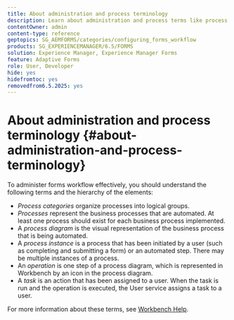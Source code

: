 ```yaml
---
title: About administration and process terminology
description: Learn about administration and process terms like process instance, process diagram and operation.
contentOwner: admin
content-type: reference
geptopics: SG_AEMFORMS/categories/configuring_forms_workflow
products: SG_EXPERIENCEMANAGER/6.5/FORMS
solution: Experience Manager, Experience Manager Forms
feature: Adaptive Forms
role: User, Developer
hide: yes
hidefromtoc: yes
removedfrom6.5.2025: yes
---
```

# About administration and process terminology {#about-administration-and-process-terminology}

To administer forms workflow effectively, you should understand the following terms and the hierarchy of the elements:

* *Process categories* organize processes into logical groups.
* *Processes* represent the business processes that are automated. At least one process should exist for each business process implemented.
* A *process diagram* is the visual representation of the business process that is being automated.
* A *process instance* is a process that has been initiated by a user (such as completing and submitting a form) or an automated step. There may be multiple instances of a process.
* An *operation* is one step of a process diagram, which is represented in Workbench by an icon in the process diagram.
* A *task* is an action that has been assigned to a user. When the task is run and the operation is executed, the User service assigns a task to a user.

For more information about these terms, see [Workbench Help](https://www.adobe.com/go/learn_aemforms_workbench_63).
